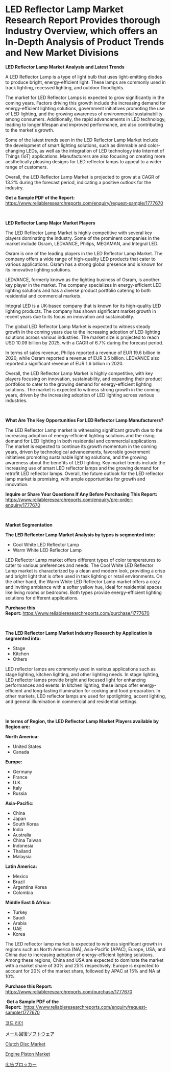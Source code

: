 <p><h1>LED Reflector Lamp Market Research Report Provides thorough Industry Overview, which offers an In-Depth Analysis of Product Trends and New Market Divisions</h1></p><p><strong>LED Reflector Lamp Market Analysis and Latest Trends</strong></p>
<p><p>A LED Reflector Lamp is a type of light bulb that uses light-emitting diodes to produce bright, energy-efficient light. These lamps are commonly used in track lighting, recessed lighting, and outdoor floodlights.</p><p>The market for LED Reflector Lamps is expected to grow significantly in the coming years. Factors driving this growth include the increasing demand for energy-efficient lighting solutions, government initiatives promoting the use of LED lighting, and the growing awareness of environmental sustainability among consumers. Additionally, the rapid advancements in LED technology, leading to longer lifespan and improved performance, are also contributing to the market's growth.</p><p>Some of the latest trends seen in the LED Reflector Lamp Market include the development of smart lighting solutions, such as dimmable and color-changing LEDs, as well as the integration of LED technology into Internet of Things (IoT) applications. Manufacturers are also focusing on creating more aesthetically pleasing designs for LED reflector lamps to appeal to a wider range of customers.</p><p>Overall, the LED Reflector Lamp Market is projected to grow at a CAGR of 13.2% during the forecast period, indicating a positive outlook for the industry.</p></p>
<p><strong>Get a Sample PDF of the Report:&nbsp;</strong> <a href="https://www.reliableresearchreports.com/enquiry/request-sample/1777670">https://www.reliableresearchreports.com/enquiry/request-sample/1777670</a></p>
<p>&nbsp;</p>
<p><strong>LED Reflector Lamp Major Market Players</strong></p>
<p><p>The LED Reflector Lamp Market is highly competitive with several key players dominating the industry. Some of the prominent companies in the market include Osram, LEDVANCE, Philips, MEGAMAN, and Integral LED.</p><p>Osram is one of the leading players in the LED Reflector Lamp Market. The company offers a wide range of high-quality LED products that cater to various applications. Osram has a strong global presence and is known for its innovative lighting solutions.</p><p>LEDVANCE, formerly known as the lighting business of Osram, is another key player in the market. The company specializes in energy-efficient LED lighting solutions and has a diverse product portfolio catering to both residential and commercial markets.</p><p>Integral LED is a UK-based company that is known for its high-quality LED lighting products. The company has shown significant market growth in recent years due to its focus on innovation and sustainability.</p><p>The global LED Reflector Lamp Market is expected to witness steady growth in the coming years due to the increasing adoption of LED lighting solutions across various industries. The market size is projected to reach USD 10.09 billion by 2025, with a CAGR of 6.7% during the forecast period.</p><p>In terms of sales revenue, Philips reported a revenue of EUR 19.6 billion in 2020, while Osram reported a revenue of EUR 3.5 billion. LEDVANCE also reported a significant revenue of EUR 1.6 billion in 2020.</p><p>Overall, the LED Reflector Lamp Market is highly competitive, with key players focusing on innovation, sustainability, and expanding their product portfolios to cater to the growing demand for energy-efficient lighting solutions. The market is expected to witness strong growth in the coming years, driven by the increasing adoption of LED lighting across various industries.</p></p>
<p>&nbsp;</p>
<p><strong>What Are The Key Opportunities For LED Reflector Lamp Manufacturers?</strong></p>
<p><p>The LED Reflector Lamp market is witnessing significant growth due to the increasing adoption of energy-efficient lighting solutions and the rising demand for LED lighting in both residential and commercial applications. The market is expected to continue its growth momentum in the coming years, driven by technological advancements, favorable government initiatives promoting sustainable lighting solutions, and the growing awareness about the benefits of LED lighting. Key market trends include the increasing use of smart LED reflector lamps and the growing demand for retrofit LED reflector lamps. Overall, the future outlook for the LED reflector lamp market is promising, with ample opportunities for growth and innovation.</p></p>
<p><strong>Inquire or Share Your Questions If Any Before Purchasing This Report:</strong> <a href="https://www.reliableresearchreports.com/enquiry/pre-order-enquiry/1777670">https://www.reliableresearchreports.com/enquiry/pre-order-enquiry/1777670</a></p>
<p>&nbsp;</p>
<p><strong>Market Segmentation</strong></p>
<p><strong>The LED Reflector Lamp Market Analysis by types is segmented into:</strong></p>
<p><ul><li>Cool White LED Reflector Lamp</li><li>Warm White LED Reflector Lamp</li></ul></p>
<p><p>LED Reflector Lamp market offers different types of color temperatures to cater to various preferences and needs. The Cool White LED Reflector Lamp market is characterized by a clean and modern look, providing a crisp and bright light that is often used in task lighting or retail environments. On the other hand, the Warm White LED Reflector Lamp market offers a cozy and inviting ambiance with a softer yellow hue, ideal for residential spaces like living rooms or bedrooms. Both types provide energy-efficient lighting solutions for different applications.</p></p>
<p><strong>Purchase this Report:&nbsp;</strong><a href="https://www.reliableresearchreports.com/purchase/1777670">https://www.reliableresearchreports.com/purchase/1777670</a></p>
<p>&nbsp;</p>
<p><strong>The LED Reflector Lamp Market Industry Research by Application is segmented into:</strong></p>
<p><ul><li>Stage</li><li>Kitchen</li><li>Others</li></ul></p>
<p><p>LED reflector lamps are commonly used in various applications such as stage lighting, kitchen lighting, and other lighting needs. In stage lighting, LED reflector lamps provide bright and focused light for enhancing performances and events. In kitchen lighting, these lamps offer energy-efficient and long-lasting illumination for cooking and food preparation. In other markets, LED reflector lamps are used for spotlighting, accent lighting, and general illumination in commercial and residential settings.</p></p>
<p>&nbsp;</p>
<p><strong>In terms of Region, the LED Reflector Lamp Market Players available by Region are:</strong></p>
<p>
    <p> <strong> North America: </strong>
        <ul>
            <li>United States</li>
            <li>Canada</li>
        </ul>
        </p> 
    <p> <strong> Europe: </strong>
        <ul>
            <li>Germany</li>
            <li>France</li>
            <li>U.K.</li>
            <li>Italy</li>
            <li>Russia</li>
        </ul>
        </p> 
    <p> <strong> Asia-Pacific: </strong>
        <ul>
            <li>China</li>
            <li>Japan</li>
            <li>South Korea</li>
            <li>India</li>
            <li>Australia</li>
            <li>China Taiwan</li>
            <li>Indonesia</li>
            <li>Thailand</li>
            <li>Malaysia</li>
        </ul>
        </p> 
    <p> <strong> Latin America: </strong>
        <ul>
            <li>Mexico</li>
            <li>Brazil</li>
            <li>Argentina Korea</li>
            <li>Colombia</li>
        </ul>
        </p> 
    <p> <strong> Middle East & Africa: </strong>
        <ul>
            <li>Turkey</li>
            <li>Saudi</li>
            <li>Arabia</li>
            <li>UAE</li>
            <li>Korea</li>
        </ul>
    </p>
    </p>
<p><p>The LED reflector lamp market is expected to witness significant growth in regions such as North America (NA), Asia-Pacific (APAC), Europe, USA, and China due to increasing adoption of energy-efficient lighting solutions. Among these regions, China and USA are expected to dominate the market with a market share of 30% and 25% respectively. Europe is expected to account for 20% of the market share, followed by APAC at 15% and NA at 10%.</p></p>
<p><strong>Purchase this Report: </strong><a href="https://www.reliableresearchreports.com/purchase/1777670">https://www.reliableresearchreports.com/purchase/1777670</a></p>
<p>&nbsp;<strong>Get a Sample PDF of the Report:&nbsp;&nbsp;</strong><a href="https://www.reliableresearchreports.com/enquiry/request-sample/1777670">https://www.reliableresearchreports.com/enquiry/request-sample/1777670</a></p>
<p><strong></strong></p>
<p><p><a href="https://github.com/trmesnao7959541/Market-Research-Report-List-1/blob/main/81520708923.md">코드 리더</a></p><p><a href="https://github.com/xnljig2898992/Market-Research-Report-List-1/blob/main/87010669632.md">メール回復ソフトウェア</a></p><p><a href="https://issuu.com/reportprime-2/docs/clutch-disc-market-size-2030.pptx">Clutch Disc Market</a></p><p><a href="https://issuu.com/reportprime-2/docs/engine-piston-market-size-2030.pptx">Engine Piston Market</a></p><p><a href="https://github.com/adcxff01450218/Market-Research-Report-List-1/blob/main/20708559633.md">広告ブロッカー</a></p></p>